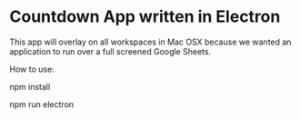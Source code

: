 # Countdown App written in Electron

This app will overlay on all workspaces in Mac OSX because we wanted an application to run over a full screened Google Sheets.

How to use:


npm install

npm run electron
